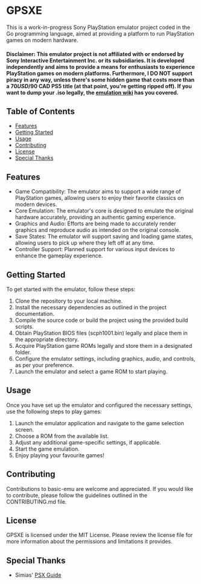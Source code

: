 # GPSXE

This is a work-in-progress Sony PlayStation emulator project coded in the Go programming language, aimed at providing a platform to run PlayStation games on modern hardware.

#### Disclaimer: This emulator project is not affiliated with or endorsed by Sony Interactive Entertainment Inc. or its subsidiaries. It is developed independently and aims to provide a means for enthusiasts to experience PlayStation games on modern platforms. Furthermore, I DO NOT support piracy in any way, unless there's some hidden game that costs more than a $70 USD/$90 CAD PS5 title (at that point, you're getting ripped off). If you want to dump your .iso legally, the [emulation wiki](https://emulation.gametechwiki.com/index.php/Ripping_games#Sony_PlayStation_1.2F2) has you covered.

## Table of Contents

- [Features](#features)
- [Getting Started](#getting-started)
- [Usage](#usage)
- [Contributing](#contributing)
- [License](#license)
- [Special Thanks](#special-thanks)

## Features

* Game Compatibility: The emulator aims to support a wide range of PlayStation games, allowing users to enjoy their favorite classics on modern devices.
* Core Emulation: The emulator's core is designed to emulate the original hardware accurately, providing an authentic gaming experience.
* Graphics and Audio: Efforts are being made to accurately render graphics and reproduce audio as intended on the original console.
* Save States: The emulator will support saving and loading game states, allowing users to pick up where they left off at any time.
* Controller Support: Planned support for various input devices to enhance the gameplay experience.

## Getting Started

To get started with the emulator, follow these steps:

1. Clone the repository to your local machine.
2. Install the necessary dependencies as outlined in the project documentation.
3. Compile the source code or build the project using the provided build scripts.
4. Obtain PlayStation BIOS files (scph1001.bin) legally and place them in the appropriate directory.
5. Acquire PlayStation game ROMs legally and store them in a designated folder.
6. Configure the emulator settings, including graphics, audio, and controls, as per your preference.
7. Launch the emulator and select a game ROM to start playing.

## Usage

Once you have set up the emulator and configured the necessary settings, use the following steps to play games:

1. Launch the emulator application and navigate to the game selection screen.
2. Choose a ROM from the available list.
3. Adjust any additional game-specific settings, if applicable.
4. Start the game emulation.
5. Enjoy playing your favourite games!

## Contributing

Contributions to basic-emu are welcome and appreciated. If you would like to contribute, please follow the guidelines outlined in the CONTRIBUTING.md file.

## License

GPSXE is licensed under the MIT License. Please review the license file for more information about the permissions and limitations it provides.

## Special Thanks

* Simias' [PSX Guide](https://github.com/simias/psx-guide)
